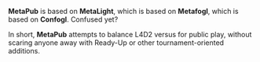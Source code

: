 **MetaPub** is based on **MetaLight**, which is based on **Metafogl**, which is based on **Confogl**. Confused yet?

In short, **MetaPub** attempts to balance L4D2 versus for public play, without scaring anyone away with Ready-Up or other tournament-oriented additions.